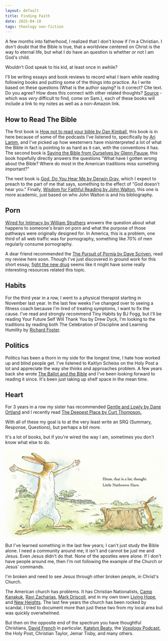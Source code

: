 ```yaml
---
layout: default
title: Finding Faith
date: 2025-04-10
tags: theology non-fiction
---
```

A few months into fatherhood, I realized that I don't know if I'm a Christian. I don't doubt that the Bible is true, that a worldview centered on Christ is the way to eternal life, but what I do have an question is whether or not I am God's child. 

Wouldn't God speak to his kid, at least once in awhile?

I'll be writing essays and book reviews to record what I learn while reading following books and putting some of the things into practice. As I write based on these questions (What is the author saying? Is it correct? Cite text. Do you agree? How does this connect with other related thoughts? [Source](https://talesfortadpoles.ie/products/sam-mcbratney-guess-how-much-i-love-you) - which was *very* difficult to find, come on Sam.), each of these books will include a link to my notes as well as a non-Amazon link.

## How to Read The Bible

The first book is [How not to read your bible by Dan Kimball](https://www.dankimball.com/how-not-to-read-the-bible), this book is in here because of some of the podcasts I've listened to, specifically by [Ari Lamm](https://hebraicthought.org/authors/rabbi-dr-ari-lamm/), and I've picked up how westerners have misinterpreted a lot of what the Bible in fact is pointing to as hard as it can, with the conventions it has. The second book is [Saving the Bible from Ourselves by Glenn Pauuw](https://www.ivpress.com/saving-the-bible-from-ourselves), this book hopefully directly answers the questions "What have I gotten wrong about the Bible? Where do most in the American traditions miss something important?"

The next book is [God, Do You Hear Me by Derwin Gray](https://www.derwinlgray.com/gdyhm-lp), which I expect to preach to the part of me that says, something to the effect of "God doesn't hear you." Finally, [Wisdom for Faithful Reading by John Walton](https://www.wheaton.edu/academics/faculty/john-walton/), this one is more academic, just based on who John Walton is and his bibliography.

## Porn

[Wired for Intimacy by William Struthers](https://www.wheaton.edu/academics/faculty/william-struthers/) answers the question about what happens to someone's brain on porn and what the purpose of those pathways were originally designed for. In America, this is a problem, one third of all web traffic was for pornography, something like 70% of men regularly consume pornography. 

A dear friend recommended the [The Pursuit of Pornia by Dave Scriven](https://www.423communities.org/pursuitofporneia), read my review here soon. Though I've just discovered in ground work for this short essay, [fight the new drug](https://fightthenewdrug.org/about/) seems like it might have some really interesting resources related this topic.

## Habits

For the third year in a row, I went to a physical therapist starting in November last year. In the last few weeks I've changed over to seeing a fitness coach because I'm tired of treating symptoms, I want to fix the cause. I've read and strongly recommend Tiny Habits by BJ Fogg, but I'll be reading Your Future Self Will Thank You by Drew Dyck, I'm looking to the traditions by reading both The Celebration of Discipline and Learning Humility by [Richard Foster](https://renovare.org/people/richard-foster).

## Politics

Politics has been a thorn in my side for the longest time, I hate how worked up and blind people get. I've listened to Kaitlyn Scheiss on the Holy Post a lot and appreciate the way she thinks and approaches problem. A few years back she wrote [The Ballot and the Bible](https://kaitlynschiess.com/theballotandthebible) and I've been looking forward to reading it since. It's been just taking up shelf space in the mean time.

## Heart

For 3 years in a row my sister has recommended [Gentle and Lowly by Dane Ortland](https://www.daneortlund.com/gentle-lowly) and I recently read [The Deepest Place by Curt Thompson.](https://curtthompsonmd.com/books/) 



With all of these my goal is to at the very least write an SRQ (Summary, Response, Questions), but perhaps a bit more.

It's a lot of books, but if you're wired the way I am, sometimes you don't know what else to do.

![thats a lot](/assets/images/thats-a-lot.png)

But I've learned something in the last few years; I can't just study the Bible alone. I need a community around me; it isn't and cannot be just me and Jesus. Even Jesus didn't do that. None of the apostles were alone. If I don't have people around me, then I'm not following the example of the Church or Jesus' commands. 

I'm broken and need to see Jesus through other broken people, in Christ's Church.

The American church has problems. It has Christian Nationalists, [Camp Kanakuk](https://thedispatch.com/newsletter/frenchpress/they-arent-who-you-think-they-are/), [Ravi Zacharias](https://www.christianitytoday.com/news/2021/february/ravi-zacharias-rzim-investigation-sexual-abuse-sexting-rape.html), [Mark Driscoll](https://www.christianitytoday.com/ct/podcasts/rise-and-fall-of-mars-hill/), and in my own town [Living Hope](https://www.columbian.com/news/2023/aug/18/ex-pastor-john-bishop-returns-to-vancouver-to-publicly-confess-apologize/), and [New Heights](https://www.columbian.com/news/2025/feb/20/vancouver-woman-sues-new-heights-church-over-alleged-sexual-abuse-by-former-pastor/). The last few years the church has been rocked by scandal, I tried to document more than just these two from my local area but was quickly overwhelmed.

But then on the opposite end of the spectrum you have thoughtful Christians, [David French](https://thedispatch.com/author/david-french/) in particular, [Katelyn Beaty,](https://katelynbeaty.substack.com/) the [Voxology Podcast](https://voxologypodcast.com/), the Holy Post, Christian Taylor, Jemar Tisby, and many others. 